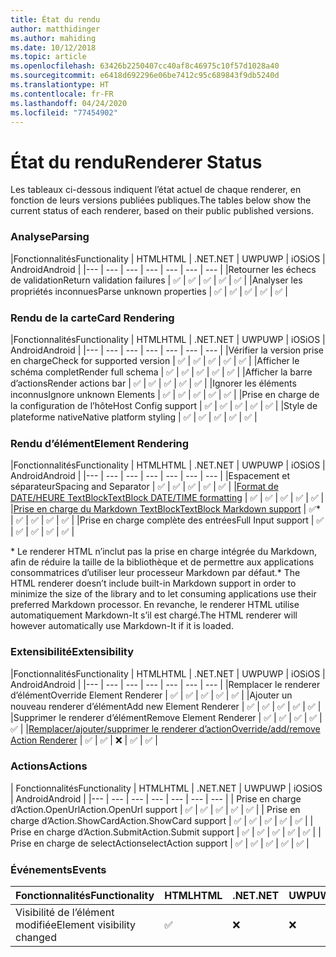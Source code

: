 ```yaml
---
title: État du rendu
author: matthidinger
ms.author: mahiding
ms.date: 10/12/2018
ms.topic: article
ms.openlocfilehash: 63426b2250407cc40af8c46975c10f57d1028a40
ms.sourcegitcommit: e6418d692296e06be7412c95c689843f9db5240d
ms.translationtype: HT
ms.contentlocale: fr-FR
ms.lasthandoff: 04/24/2020
ms.locfileid: "77454902"
---
```

# <a name="renderer-status"></a><span data-ttu-id="130cf-102">État du rendu</span><span class="sxs-lookup"><span data-stu-id="130cf-102">Renderer Status</span></span>
<span data-ttu-id="130cf-103">Les tableaux ci-dessous indiquent l’état actuel de chaque renderer, en fonction de leurs versions publiées publiques.</span><span class="sxs-lookup"><span data-stu-id="130cf-103">The tables below show the current status of each renderer, based on their public published versions.</span></span>

### <a name="parsing"></a><span data-ttu-id="130cf-104">Analyse</span><span class="sxs-lookup"><span data-stu-id="130cf-104">Parsing</span></span>

|<span data-ttu-id="130cf-105">Fonctionnalités</span><span class="sxs-lookup"><span data-stu-id="130cf-105">Functionality</span></span> | <span data-ttu-id="130cf-106">HTML</span><span class="sxs-lookup"><span data-stu-id="130cf-106">HTML</span></span> | <span data-ttu-id="130cf-107">.NET</span><span class="sxs-lookup"><span data-stu-id="130cf-107">.NET</span></span> | <span data-ttu-id="130cf-108">UWP</span><span class="sxs-lookup"><span data-stu-id="130cf-108">UWP</span></span> | <span data-ttu-id="130cf-109">iOS</span><span class="sxs-lookup"><span data-stu-id="130cf-109">iOS</span></span> | <span data-ttu-id="130cf-110">Android</span><span class="sxs-lookup"><span data-stu-id="130cf-110">Android</span></span> |
|--- | --- | --- | --- | --- | --- | --- |
|<span data-ttu-id="130cf-111">Retourner les échecs de validation</span><span class="sxs-lookup"><span data-stu-id="130cf-111">Return validation failures</span></span> | ✅ | ✅ | ✅ | ✅ | ✅ |
|<span data-ttu-id="130cf-112">Analyser les propriétés inconnues</span><span class="sxs-lookup"><span data-stu-id="130cf-112">Parse unknown properties</span></span> | ✅ | ✅ | ✅ | ✅ | ✅ |

### <a name="card-rendering"></a><span data-ttu-id="130cf-113">Rendu de la carte</span><span class="sxs-lookup"><span data-stu-id="130cf-113">Card Rendering</span></span>

|<span data-ttu-id="130cf-114">Fonctionnalités</span><span class="sxs-lookup"><span data-stu-id="130cf-114">Functionality</span></span> | <span data-ttu-id="130cf-115">HTML</span><span class="sxs-lookup"><span data-stu-id="130cf-115">HTML</span></span> | <span data-ttu-id="130cf-116">.NET</span><span class="sxs-lookup"><span data-stu-id="130cf-116">.NET</span></span> | <span data-ttu-id="130cf-117">UWP</span><span class="sxs-lookup"><span data-stu-id="130cf-117">UWP</span></span> | <span data-ttu-id="130cf-118">iOS</span><span class="sxs-lookup"><span data-stu-id="130cf-118">iOS</span></span> | <span data-ttu-id="130cf-119">Android</span><span class="sxs-lookup"><span data-stu-id="130cf-119">Android</span></span> |
|--- | --- | --- | --- | --- | --- | --- |
|<span data-ttu-id="130cf-120">Vérifier la version prise en charge</span><span class="sxs-lookup"><span data-stu-id="130cf-120">Check for supported version</span></span> | ✅ | ✅ | ✅ | ✅ | ✅  |
|<span data-ttu-id="130cf-121">Afficher le schéma complet</span><span class="sxs-lookup"><span data-stu-id="130cf-121">Render full schema</span></span> | ✅ | ✅ | ✅ | ✅ | ✅ |
|<span data-ttu-id="130cf-122">Afficher la barre d’actions</span><span class="sxs-lookup"><span data-stu-id="130cf-122">Render actions bar</span></span> | ✅ | ✅ | ✅ | ✅ | ✅ |
|<span data-ttu-id="130cf-123">Ignorer les éléments inconnus</span><span class="sxs-lookup"><span data-stu-id="130cf-123">Ignore unknown Elements</span></span> | ✅ | ✅ | ✅ | ✅ | ✅ |
|<span data-ttu-id="130cf-124">Prise en charge de la configuration de l’hôte</span><span class="sxs-lookup"><span data-stu-id="130cf-124">Host Config support</span></span> | ✅ | ✅ | ✅ | ✅ | ✅ |
|<span data-ttu-id="130cf-125">Style de plateforme native</span><span class="sxs-lookup"><span data-stu-id="130cf-125">Native platform styling</span></span> | ✅ | ✅ | ✅ | ✅ | ✅ |

### <a name="element-rendering"></a><span data-ttu-id="130cf-126">Rendu d’élément</span><span class="sxs-lookup"><span data-stu-id="130cf-126">Element Rendering</span></span>

|<span data-ttu-id="130cf-127">Fonctionnalités</span><span class="sxs-lookup"><span data-stu-id="130cf-127">Functionality</span></span> | <span data-ttu-id="130cf-128">HTML</span><span class="sxs-lookup"><span data-stu-id="130cf-128">HTML</span></span> | <span data-ttu-id="130cf-129">.NET</span><span class="sxs-lookup"><span data-stu-id="130cf-129">.NET</span></span> | <span data-ttu-id="130cf-130">UWP</span><span class="sxs-lookup"><span data-stu-id="130cf-130">UWP</span></span> | <span data-ttu-id="130cf-131">iOS</span><span class="sxs-lookup"><span data-stu-id="130cf-131">iOS</span></span> | <span data-ttu-id="130cf-132">Android</span><span class="sxs-lookup"><span data-stu-id="130cf-132">Android</span></span> |
|--- | --- | --- | --- | --- | --- | --- |
|<span data-ttu-id="130cf-133">Espacement et séparateur</span><span class="sxs-lookup"><span data-stu-id="130cf-133">Spacing and Separator</span></span> | ✅ | ✅ | ✅ | ✅ | ✅ |
|[<span data-ttu-id="130cf-134">Format de DATE/HEURE TextBlock</span><span class="sxs-lookup"><span data-stu-id="130cf-134">TextBlock DATE/TIME formatting</span></span>](../authoring-cards/text-features.md#datetime-formatting-and-localization) | ✅ | ✅ | ✅ | ✅ | ✅ |
|[<span data-ttu-id="130cf-135">Prise en charge du Markdown TextBlock</span><span class="sxs-lookup"><span data-stu-id="130cf-135">TextBlock Markdown support</span></span>](../authoring-cards/text-features.md#markdown) | ✅* | ✅ | ✅ | ✅ | ✅ |
|<span data-ttu-id="130cf-136">Prise en charge complète des entrées</span><span class="sxs-lookup"><span data-stu-id="130cf-136">Full Input support</span></span> | ✅ | ✅ | ✅ | ✅ | ✅ |

<span data-ttu-id="130cf-137">\* Le renderer HTML n’inclut pas la prise en charge intégrée du Markdown, afin de réduire la taille de la bibliothèque et de permettre aux applications consommatrices d’utiliser leur processeur Markdown par défaut.</span><span class="sxs-lookup"><span data-stu-id="130cf-137">\* The HTML renderer doesn’t include built-in Markdown support in order to minimize the size of the library and to let consuming applications use their preferred Markdown processor.</span></span> <span data-ttu-id="130cf-138">En revanche, le renderer HTML utilise automatiquement Markdown-It s’il est chargé.</span><span class="sxs-lookup"><span data-stu-id="130cf-138">The HTML renderer will however automatically use Markdown-It if it is loaded.</span></span>

### <a name="extensibility"></a><span data-ttu-id="130cf-139">Extensibilité</span><span class="sxs-lookup"><span data-stu-id="130cf-139">Extensibility</span></span>

|<span data-ttu-id="130cf-140">Fonctionnalités</span><span class="sxs-lookup"><span data-stu-id="130cf-140">Functionality</span></span> | <span data-ttu-id="130cf-141">HTML</span><span class="sxs-lookup"><span data-stu-id="130cf-141">HTML</span></span> | <span data-ttu-id="130cf-142">.NET</span><span class="sxs-lookup"><span data-stu-id="130cf-142">.NET</span></span> | <span data-ttu-id="130cf-143">UWP</span><span class="sxs-lookup"><span data-stu-id="130cf-143">UWP</span></span> | <span data-ttu-id="130cf-144">iOS</span><span class="sxs-lookup"><span data-stu-id="130cf-144">iOS</span></span> | <span data-ttu-id="130cf-145">Android</span><span class="sxs-lookup"><span data-stu-id="130cf-145">Android</span></span> |
|--- | --- | --- | --- | --- | --- | --- |
|<span data-ttu-id="130cf-146">Remplacer le renderer d’élément</span><span class="sxs-lookup"><span data-stu-id="130cf-146">Override Element Renderer</span></span> | ✅ | ✅ | ✅ | ✅ | ✅ |
|<span data-ttu-id="130cf-147">Ajouter un nouveau renderer d’élément</span><span class="sxs-lookup"><span data-stu-id="130cf-147">Add new Element Renderer</span></span> | ✅ | ✅ | ✅ | ✅ | ✅ |
|<span data-ttu-id="130cf-148">Supprimer le renderer d’élément</span><span class="sxs-lookup"><span data-stu-id="130cf-148">Remove Element Renderer</span></span> | ✅ | ✅ | ✅ | ✅ | ✅ |
|[<span data-ttu-id="130cf-149">Remplacer/ajouter/supprimer le renderer d’action</span><span class="sxs-lookup"><span data-stu-id="130cf-149">Override/add/remove Action Renderer</span></span>](https://github.com/Microsoft/AdaptiveCards/issues/1671) | ✅ | ✅ | ❌ | ✅ | ✅ |

### <a name="actions"></a><span data-ttu-id="130cf-150">Actions</span><span class="sxs-lookup"><span data-stu-id="130cf-150">Actions</span></span>

| <span data-ttu-id="130cf-151">Fonctionnalités</span><span class="sxs-lookup"><span data-stu-id="130cf-151">Functionality</span></span> | <span data-ttu-id="130cf-152">HTML</span><span class="sxs-lookup"><span data-stu-id="130cf-152">HTML</span></span> | <span data-ttu-id="130cf-153">.NET</span><span class="sxs-lookup"><span data-stu-id="130cf-153">.NET</span></span> | <span data-ttu-id="130cf-154">UWP</span><span class="sxs-lookup"><span data-stu-id="130cf-154">UWP</span></span> | <span data-ttu-id="130cf-155">iOS</span><span class="sxs-lookup"><span data-stu-id="130cf-155">iOS</span></span> | <span data-ttu-id="130cf-156">Android</span><span class="sxs-lookup"><span data-stu-id="130cf-156">Android</span></span> |
|--- | --- | --- | --- | --- | --- | --- |
| <span data-ttu-id="130cf-157">Prise en charge d’Action.OpenUrl</span><span class="sxs-lookup"><span data-stu-id="130cf-157">Action.OpenUrl support</span></span> | ✅ | ✅ | ✅ | ✅ | ✅  |
| <span data-ttu-id="130cf-158">Prise en charge d’Action.ShowCard</span><span class="sxs-lookup"><span data-stu-id="130cf-158">Action.ShowCard support</span></span>  | ✅ | ✅ | ✅ | ✅ | ✅ |
| <span data-ttu-id="130cf-159">Prise en charge d’Action.Submit</span><span class="sxs-lookup"><span data-stu-id="130cf-159">Action.Submit support</span></span>  | ✅ | ✅ | ✅ | ✅ | ✅  |
| <span data-ttu-id="130cf-160">Prise en charge de selectAction</span><span class="sxs-lookup"><span data-stu-id="130cf-160">selectAction support</span></span> | ✅ | ✅ | ✅ | ✅ | ✅ |

### <a name="events"></a><span data-ttu-id="130cf-161">Événements</span><span class="sxs-lookup"><span data-stu-id="130cf-161">Events</span></span>

|       <span data-ttu-id="130cf-162">Fonctionnalités</span><span class="sxs-lookup"><span data-stu-id="130cf-162">Functionality</span></span>        | <span data-ttu-id="130cf-163">HTML</span><span class="sxs-lookup"><span data-stu-id="130cf-163">HTML</span></span> | <span data-ttu-id="130cf-164">.NET</span><span class="sxs-lookup"><span data-stu-id="130cf-164">.NET</span></span> | <span data-ttu-id="130cf-165">UWP</span><span class="sxs-lookup"><span data-stu-id="130cf-165">UWP</span></span> | <span data-ttu-id="130cf-166">iOS</span><span class="sxs-lookup"><span data-stu-id="130cf-166">iOS</span></span> | <span data-ttu-id="130cf-167">Android</span><span class="sxs-lookup"><span data-stu-id="130cf-167">Android</span></span> | 
|----------------------------|------|------|-----|-----|---------|
| <span data-ttu-id="130cf-168">Visibilité de l’élément modifiée</span><span class="sxs-lookup"><span data-stu-id="130cf-168">Element visibility changed</span></span> |  ✅   |  ❌   |  ❌  |  ❌  | ❌ |

